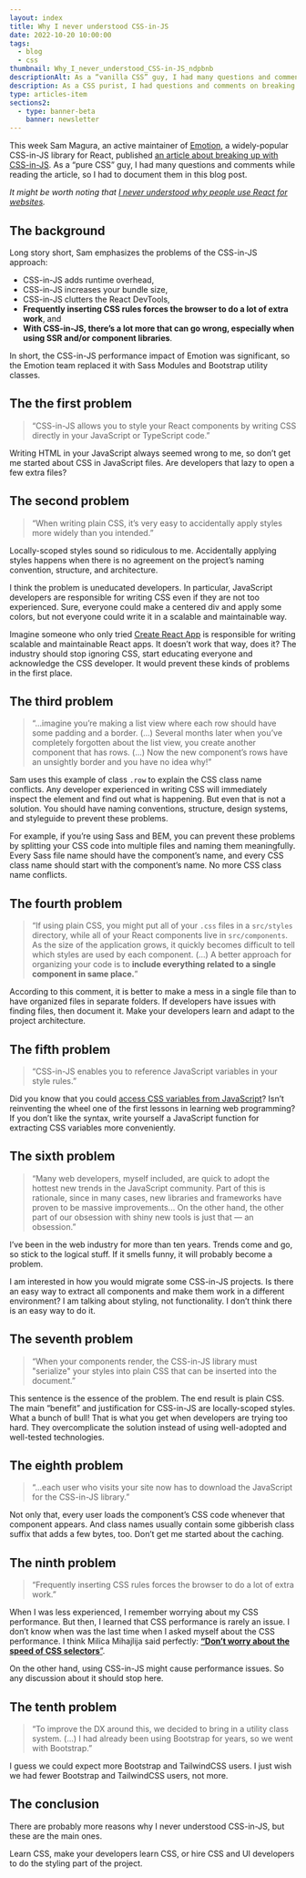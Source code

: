 ```yaml
---
layout: index
title: Why I never understood CSS-in-JS
date: 2022-10-20 10:00:00
tags:
  - blog
  - css
thumbnail: Why_I_never_understood_CSS-in-JS_ndpbnb
descriptionAlt: As a “vanilla CSS” guy, I had many questions and comments while reading the article about breaking up with CSS-in-JS, so I had to document them in this blog post.
description: As a CSS purist, I had questions and comments on breaking up with CSS-in-JS and documented them in a blog post.
type: articles-item
sections2:
  - type: banner-beta
    banner: newsletter
---
```


This week Sam Magura, an active maintainer of [Emotion](https://emotion.sh/), a widely-popular CSS-in-JS library for React, published [an article about breaking up with CSS-in-JS](https://dev.to/srmagura/why-were-breaking-up-wiht-css-in-js-4g9b). As a “pure CSS” guy, I had many questions and comments while reading the article, so I had to document them in this blog post.

*It might be worth noting that [I never understood why people use React for websites](/articles/you-don-t-need-react-for-building-websites/).*

## The background

Long story short, Sam emphasizes the problems of the CSS-in-JS approach:

- CSS-in-JS adds runtime overhead,
- CSS-in-JS increases your bundle size,
- CSS-in-JS clutters the React DevTools,
- **Frequently inserting CSS rules forces the browser to do a lot of extra work**, and
- **With CSS-in-JS, there’s a lot more that can go wrong, especially when using SSR and/or component libraries**.

In short, the CSS-in-JS performance impact of Emotion was significant, so the Emotion team replaced it with Sass Modules and Bootstrap utility classes.

## The the first problem

> “CSS-in-JS allows you to style your React components by writing CSS directly in your JavaScript or TypeScript code.”

Writing HTML in your JavaScript always seemed wrong to me, so don’t get me started about CSS in JavaScript files. Are developers that lazy to open a few extra files?

## The second problem

> “When writing plain CSS, it’s very easy to accidentally apply styles more widely than you intended.”

Locally-scoped styles sound so ridiculous to me. Accidentally applying styles happens when there is no agreement on the project’s naming convention, structure, and architecture.

I think the problem is uneducated developers. In particular, JavaScript developers are responsible for writing CSS even if they are not too experienced. Sure, everyone could make a centered div and apply some colors, but not everyone could write it in a scalable and maintainable way.

Imagine someone who only tried [Create React App](https://create-react-app.dev/) is responsible for writing scalable and maintainable React apps. It doesn’t work that way, does it? The industry should stop ignoring CSS, start educating everyone and acknowledge the CSS developer. It would prevent these kinds of problems in the first place.

## The third problem

> “...imagine you’re making a list view where each row should have some padding and a border. (...) Several months later when you’ve completely forgotten about the list view, you create another component that has rows. (...) Now the new component’s rows have an unsightly border and you have no idea why!”

Sam uses this example of class `.row` to explain the CSS class name conflicts. Any developer experienced in writing CSS will immediately inspect the element and find out what is happening. But even that is not a solution. You should have naming conventions, structure, design systems, and styleguide to prevent these problems.

For example, if you’re using Sass and BEM, you can prevent these problems by splitting your CSS code into multiple files and naming them meaningfully. Every Sass file name should have the component’s name, and every CSS class name should start with the component’s name. No more CSS class name conflicts.

## The fourth problem

> “If using plain CSS, you might put all of your `.css` files in a `src/styles` directory, while all of your React components live in `src/components`. As the size of the application grows, it quickly becomes difficult to tell which styles are used by each component. (...) A better approach for organizing your code is to **include everything related to a single component in same place.**”

According to this comment, it is better to make a mess in a single file than to have organized files in separate folders. If developers have issues with finding files, then document it. Make your developers learn and adapt to the project architecture.

## The fifth problem

> “CSS-in-JS enables you to reference JavaScript variables in your style rules.”

Did you know that you could [access CSS variables from JavaScript](https://developer.mozilla.org/en-US/docs/Web/CSS/Using_CSS_custom_properties#values_in_javascript)? Isn’t reinventing the wheel one of the first lessons in learning web programming? If you don’t like the syntax, write yourself a JavaScript function for extracting CSS variables more conveniently.

## The sixth problem

> “Many web developers, myself included, are quick to adopt the hottest new trends in the JavaScript community. Part of this is rationale, since in many cases, new libraries and frameworks have proven to be massive improvements... On the other hand, the other part of our obsession with shiny new tools is just that — an obsession.”

I’ve been in the web industry for more than ten years. Trends come and go, so stick to the logical stuff. If it smells funny, it will probably become a problem.

I am interested in how you would migrate some CSS-in-JS projects. Is there an easy way to extract all components and make them work in a different environment? I am talking about styling, not functionality. I don’t think there is an easy way to do it.

## The seventh problem

> “When your components render, the CSS-in-JS library must "serialize" your styles into plain CSS that can be inserted into the document.”

This sentence is the essence of the problem. The end result is plain CSS. The main “benefit” and justification for CSS-in-JS are locally-scoped styles. What a bunch of bull! That is what you get when developers are trying too hard. They overcomplicate the solution instead of using well-adopted and well-tested technologies.

## The eighth problem

> “...each user who visits your site now has to download the JavaScript for the CSS-in-JS library.”

Not only that, every user loads the component’s CSS code whenever that component appears. And class names usually contain some gibberish class suffix that adds a few bytes, too. Don’t get me started about the caching.

## The ninth problem

> “Frequently inserting CSS rules forces the browser to do a lot of extra work.”

When I was less experienced, I remember worrying about my CSS performance. But then, I learned that CSS performance is rarely an issue. I don’t know when was the last time when I asked myself about the CSS performance. I think Milica Mihajlija said perfectly: [**“Don’t worry about the speed of CSS selectors**”](https://calibreapp.com/blog/css-performance#dont-worry-about-the-speed-of-css-selectors).

On the other hand, using CSS-in-JS might cause performance issues. So any discussion about it should stop here.

## The tenth problem

> “To improve the DX around this, we decided to bring in a utility class system. (...) I had already been using Bootstrap for years, so we went with Bootstrap.”

I guess we could expect more Bootstrap and TailwindCSS users. I just wish we had fewer Bootstrap and TailwindCSS users, not more.

## The conclusion

There are probably more reasons why I never understood CSS-in-JS, but these are the main ones.

Learn CSS, make your developers learn CSS, or hire CSS and UI developers to do the styling part of the project.
